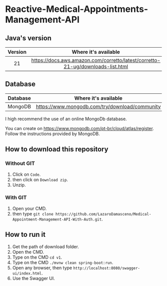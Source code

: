 # Reactive-Medical-Appointments-Management-API

## Java's version

| Version | Where it's available |
|:-------:|:--------------------:|
|   21   |             https://docs.aws.amazon.com/corretto/latest/corretto-21-ug/downloads-list.html        |

## Database

|Database|Where it's available|
|:-:|:-:|
|MongoDB|https://www.mongodb.com/try/download/community|

I high recommend the use of an online MongoDb database.

You can create on https://www.mongodb.com/pt-br/cloud/atlas/register. Follow the instructions provided by MongoDB.

## How to download this repository

### Without GIT

1. Click on ``Code``.
2. then click on ``Download zip``.
3. Unzip.

### With GIT

1. Open your CMD.
2. then type ``git clone https://github.com/LazaroDamasceno/Medical-Appointment-Management-API-With-Auth.git``.

## How to run it

1. Get the path of download folder.
2. Open the CMD.
3. Type on the CMD ``cd v1``.
4. Type on the CMD ``./mvnw clean spring-boot:run``.
5. Open any browser, then type ``http://localhost:8080/swagger-ui/index.html``.
6. Use the Swagger UI.
